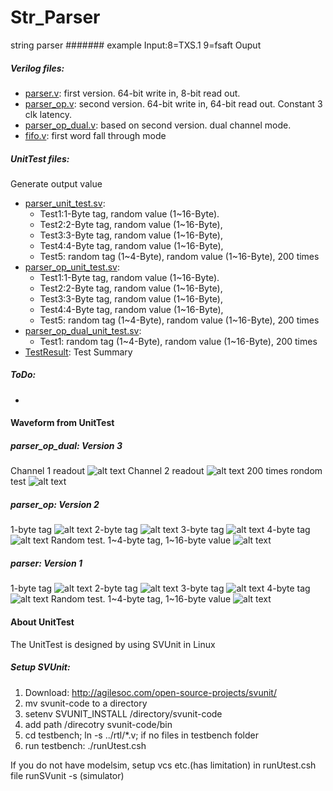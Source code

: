 # Str_Parser
string parser
####### example
Input:8=TXS.1 9=fsaft Ouput
##### Verilog files:
- [parser.v](rtl/parser.v): first version. 64-bit write in, 8-bit read out.
- [parser_op.v](rtl/parser_op.v): second version. 64-bit write in, 64-bit read out. Constant 3 clk latency.
- [parser_op_dual.v](rtl/parser_op_dual.v): based on second version. dual channel mode.
- [fifo.v](rtl/fifo.v): first word fall through mode
##### UnitTest files:
Generate output value
- [parser_unit_test.sv](testbench/parser_unit_test.sv): 
  - Test1:1-Byte tag, random value (1~16-Byte). 
  - Test2:2-Byte tag, random value (1~16-Byte), 
  - Test3:3-Byte tag, random value (1~16-Byte),
  - Test4:4-Byte tag, random value (1~16-Byte), 
  - Test5: random tag (1~4-Byte), random value (1~16-Byte), 200 times
- [parser_op_unit_test.sv](testbench/parser_op_unit_test.sv): 
  - Test1:1-Byte tag, random value (1~16-Byte). 
  - Test2:2-Byte tag, random value (1~16-Byte), 
  - Test3:3-Byte tag, random value (1~16-Byte),
  - Test4:4-Byte tag, random value (1~16-Byte), 
  - Test5: random tag (1~4-Byte), random value (1~16-Byte), 200 times
- [parser_op_dual_unit_test.sv](testbench/parser_op_dual_unit_test.sv): 
  - Test1: random tag (1~4-Byte), random value (1~16-Byte), 200 times
- [TestResult](testbench/TestResult): Test Summary
##### ToDo:
- 

#### Waveform from UnitTest
##### parser_op_dual: Version 3
Channel 1 readout
![alt text](https://github.com/xxxbano/Hardware_Calculator/blob/master/doc/fig1.png "Logo Title Text 1")
Channel 2 readout
![alt text](https://github.com/xxxbano/Hardware_Calculator/blob/master/doc/fig2.png "Logo Title Text 1")
200 times rondom test
![alt text](https://github.com/xxxbano/Hardware_Calculator/blob/master/doc/fig3.png "Logo Title Text 1")

##### parser_op: Version 2
1-byte tag
![alt text](https://github.com/xxxbano/Hardware_Calculator/blob/master/doc/fig4.png "Logo Title Text 1")
2-byte tag
![alt text](https://github.com/xxxbano/Hardware_Calculator/blob/master/doc/fig5.png "Logo Title Text 1")
3-byte tag
![alt text](https://github.com/xxxbano/Hardware_Calculator/blob/master/doc/fig6.png "Logo Title Text 1")
4-byte tag
![alt text](https://github.com/xxxbano/Hardware_Calculator/blob/master/doc/fig7.png "Logo Title Text 1")
Random test. 1~4-byte tag, 1~16-byte value
![alt text](https://github.com/xxxbano/Hardware_Calculator/blob/master/doc/fig8.png "Logo Title Text 1")

##### parser: Version 1
1-byte tag
![alt text](https://github.com/xxxbano/Hardware_Calculator/blob/master/doc/fig9.png "Logo Title Text 1")
2-byte tag
![alt text](https://github.com/xxxbano/Hardware_Calculator/blob/master/doc/fig10.png "Logo Title Text 1")
3-byte tag
![alt text](https://github.com/xxxbano/Hardware_Calculator/blob/master/doc/fig11.png "Logo Title Text 1")
4-byte tag
![alt text](https://github.com/xxxbano/Hardware_Calculator/blob/master/doc/fig12.png "Logo Title Text 1")
Random test. 1~4-byte tag, 1~16-byte value
![alt text](https://github.com/xxxbano/Hardware_Calculator/blob/master/doc/fig13.png "Logo Title Text 1")

#### About UnitTest
The UnitTest is designed by using SVUnit in Linux

##### Setup SVUnit:
1. Download: http://agilesoc.com/open-source-projects/svunit/
2. mv svunit-code to a directory
3. setenv SVUNIT_INSTALL /directory/svunit-code 
4. add path /direcotry svunit-code/bin 
5. cd testbench; ln -s ../rtl/*.v; if no files in testbench folder 
6. run testbench: ./runUtest.csh 

If you do not have modelsim, setup vcs etc.(has limitation) in runUtest.csh file
runSVunit -s (simulator)

